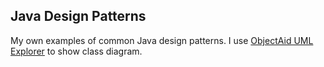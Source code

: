 ## Java Design Patterns
My own examples of common Java design patterns. I use [ObjectAid UML Explorer](http://www.objectaid.com/) to show class diagram.

